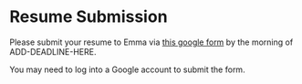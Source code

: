 # Resume Submission

Please submit your resume to Emma via [this google form](https://docs.google.com/forms/d/e/1FAIpQLSc66i0N0eEuxlbdUlOKk8PJZ7F3usgqTDtRDA8XrgUJPhNKcw/viewform?pli=1) by the morning of ADD-DEADLINE-HERE.

You may need to log into a Google account to submit the form.
